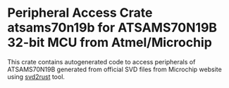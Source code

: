 # Peripheral Access Crate atsams70n19b for ATSAMS70N19B 32-bit MCU from Atmel/Microchip

This crate contains autogenerated code to access peripherals of ATSAMS70N19B generated from official SVD files from Microchip website using [svd2rust](https://github.com/rust-embedded/svd2rust/) tool.